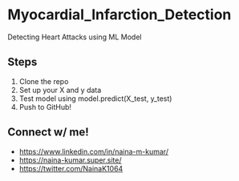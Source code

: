 # Myocardial_Infarction_Detection
Detecting Heart Attacks using ML Model

## Steps
1. Clone the repo
2. Set up your X and y data
3. Test model using model.predict(X_test, y_test)
4. Push to GitHub!

## Connect w/ me!
- https://www.linkedin.com/in/naina-m-kumar/
- https://naina-kumar.super.site/
- https://twitter.com/NainaK1064
